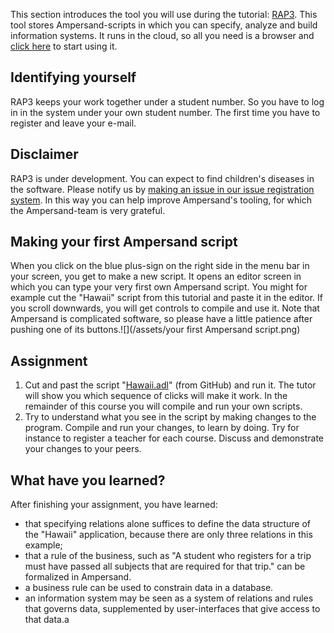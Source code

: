 This section introduces the tool you will use during the tutorial: [RAP3](/ampersand.tarski.nl/RAP3). This tool stores Ampersand-scripts in which you can specify, analyze and build information systems. It runs in the cloud, so all you need is a browser and [click here](/ampersand.tarski.nl/RAP3) to start using it.

## Identifying yourself

RAP3 keeps your work together under a student number. So you have to log in in the system under your own student number. The first time you have to register and leave your e-mail.

## Disclaimer

RAP3 is under development. You can expect to find children's diseases in the software. Please notify us by [making an issue in our issue registration system](https://github.com/AmpersandTarski/RAP/issues). In this way you can help improve Ampersand's tooling, for which the Ampersand-team is very grateful.

## Making your first Ampersand script

When you click on the blue plus-sign on the right side in the menu bar in your screen, you get to make a new script. It opens an editor screen in which you can type your very first own Ampersand script. You might for example cut the "Hawaii" script from this tutorial and paste it in the editor. If you scroll downwards, you will get controls to compile and use it. Note that Ampersand is complicated software, so please have a little patience after pushing one of its buttons.![](/assets/your first Ampersand script.png)

## Assignment

1. Cut and past the script "[Hawaii.adl](https://github.com/AmpersandTarski/ampersand-models/blob/master/Hawaii/Hawaii.adl)" \(from GitHub\) and run it. The tutor will show you which sequence of clicks will make it work. In the remainder of this course you will compile and run your own scripts.
2. Try to understand what you see in the script by making changes to the program. Compile and run your changes, to learn by doing. Try for instance to register a teacher for each course. Discuss and demonstrate your changes to your peers.

## What have you learned?

After finishing your assignment, you have learned:

* that specifying relations alone suffices to define the data structure of the "Hawaii" application, because there are only three relations in this example;
* that a rule of the business, such as "A student who registers for a trip must have passed all subjects that are required for that trip." can be formalized in Ampersand.
* a business rule can be used to constrain data in a database.
* an information system may be seen as a system of relations and rules that governs data, supplemented by user-interfaces that give access to that data.a




